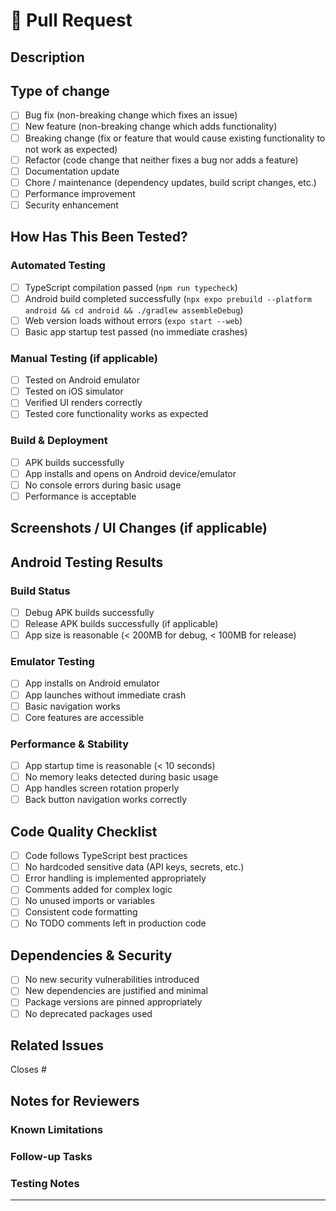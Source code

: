 # 🚀 Pull Request

## Description
<!-- Background agents: Please provide a clear, concise summary of the changes made -->
<!-- Include the specific issue being addressed or feature being added -->

## Type of change
<!-- Background agents: Mark all that apply by changing [ ] to [x] -->

- [ ] Bug fix (non-breaking change which fixes an issue)
- [ ] New feature (non-breaking change which adds functionality)
- [ ] Breaking change (fix or feature that would cause existing functionality to not work as expected)
- [ ] Refactor (code change that neither fixes a bug nor adds a feature)
- [ ] Documentation update
- [ ] Chore / maintenance (dependency updates, build script changes, etc.)
- [ ] Performance improvement
- [ ] Security enhancement

## How Has This Been Tested?
<!-- Background agents: Describe the testing performed. Use this checklist: -->

### Automated Testing
- [ ] TypeScript compilation passed (`npm run typecheck`)
- [ ] Android build completed successfully (`npx expo prebuild --platform android && cd android && ./gradlew assembleDebug`)
- [ ] Web version loads without errors (`expo start --web`)
- [ ] Basic app startup test passed (no immediate crashes)

### Manual Testing (if applicable)
- [ ] Tested on Android emulator
- [ ] Tested on iOS simulator  
- [ ] Verified UI renders correctly
- [ ] Tested core functionality works as expected

### Build & Deployment
- [ ] APK builds successfully
- [ ] App installs and opens on Android device/emulator
- [ ] No console errors during basic usage
- [ ] Performance is acceptable

## Screenshots / UI Changes (if applicable)
<!-- Background agents: If UI changes were made, include before/after screenshots -->
<!-- You can use: | Before | After | format if needed -->

## Android Testing Results
<!-- Background agents: Include results from automated Android testing if performed -->

### Build Status
- [ ] Debug APK builds successfully
- [ ] Release APK builds successfully (if applicable)
- [ ] App size is reasonable (< 200MB for debug, < 100MB for release)

### Emulator Testing
- [ ] App installs on Android emulator
- [ ] App launches without immediate crash
- [ ] Basic navigation works
- [ ] Core features are accessible

### Performance & Stability
- [ ] App startup time is reasonable (< 10 seconds)
- [ ] No memory leaks detected during basic usage
- [ ] App handles screen rotation properly
- [ ] Back button navigation works correctly

## Code Quality Checklist
<!-- Background agents: Verify these items -->

- [ ] Code follows TypeScript best practices
- [ ] No hardcoded sensitive data (API keys, secrets, etc.)
- [ ] Error handling is implemented appropriately  
- [ ] Comments added for complex logic
- [ ] No unused imports or variables
- [ ] Consistent code formatting
- [ ] No TODO comments left in production code

## Dependencies & Security
<!-- Background agents: Check for dependency-related issues -->

- [ ] No new security vulnerabilities introduced
- [ ] New dependencies are justified and minimal
- [ ] Package versions are pinned appropriately
- [ ] No deprecated packages used

## Related Issues
<!-- Background agents: Link to related issues using "Closes #123" format -->
Closes #

## Notes for Reviewers
<!-- Background agents: Add any additional context, known limitations, or follow-up tasks -->

### Known Limitations
<!-- List any known issues or limitations -->

### Follow-up Tasks
<!-- List any tasks that should be done in future PRs -->

### Testing Notes
<!-- Any specific testing instructions or areas that need extra attention -->

---

<!-- Background agents: This template is designed to be filled out automatically. -->
<!-- Ensure all applicable checkboxes are marked and all sections have relevant content. -->
